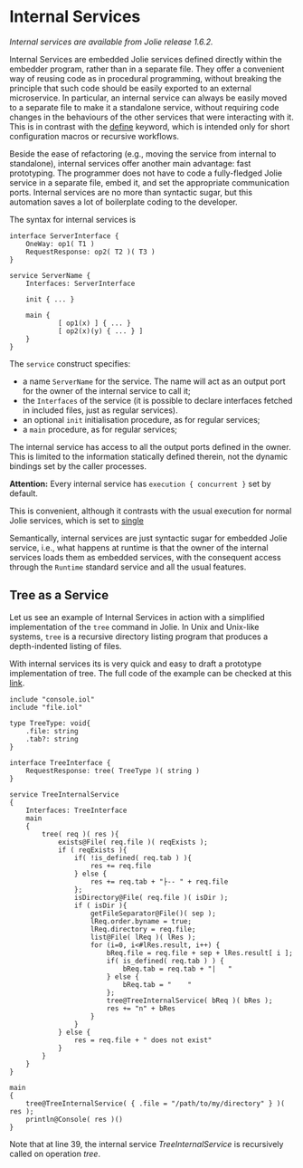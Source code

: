 # Internal Services

_Internal services are available from Jolie release 1.6.2._

Internal Services are embedded Jolie services defined directly within the embedder program, rather than in a separate file. They offer a convenient way of reusing code as in procedural programming, without breaking the principle that such code should be easily exported to an external microservice. In particular, an internal service can always be easily moved to a separate file to make it a standalone service, without requiring code changes in the behaviours of the other services that were interacting with it. This is in contrast with the [define](https://jolielang.gitbook.io/docs/basics/define) keyword, which is intended only for short configuration macros or recursive workflows.

Beside the ease of refactoring \(e.g., moving the service from internal to standalone\), internal services offer another main advantage: fast prototyping. The programmer does not have to code a fully-fledged Jolie service in a separate file, embed it, and set the appropriate communication ports. Internal services are no more than syntactic sugar, but this automation saves a lot of boilerplate coding to the developer.

The syntax for internal services is

```jolie
interface ServerInterface {
    OneWay: op1( T1 )
    RequestResponse: op2( T2 )( T3 )
}

service ServerName {
    Interfaces: ServerInterface

    init { ... }

    main {
            [ op1(x) ] { ... }
            [ op2(x)(y) { ... } ]
    }
}
```

The `service` construct specifies:

* a name `ServerName` for the service. The name will act as an output port for the owner of the internal service to call it;
* the `Interfaces` of the service \(it is possible to declare interfaces fetched in included files, just as regular services\).
* an optional `init` initialisation procedure, as for regular services;
* a `main` procedure, as for regular services;

The internal service has access to all the output ports defined in the owner. This is limited to the information statically defined therein, not the dynamic bindings set by the caller processes.

**Attention:** Every internal service has `execution { concurrent }` set by default.

This is convenient, although it contrasts with the usual execution for normal Jolie services, which is set to [single](https://jolielang.gitbook.io/docs/basics/composing_statements#statement-execution-operators)

Semantically, internal services are just syntactic sugar for embedded Jolie service, i.e., what happens at runtime is that the owner of the internal services loads them as embedded services, with the consequent access through the `Runtime` standard service and all the usual features.

## Tree as a Service

Let us see an example of Internal Services in action with a simplified implementation of the `tree` command in Jolie. In Unix and Unix-like systems, `tree` is a recursive directory listing program that produces a depth-indented listing of files.

With internal services its is very quick and easy to draft a prototype implementation of tree. The full code of the example can be checked at this [link](https://github.com/jolie/examples/tree/master/04_architectural_composition/03_internal_services/02_tree_as_a_service).

```jolie
include "console.iol"
include "file.iol"

type TreeType: void{
    .file: string
    .tab?: string
}

interface TreeInterface {
    RequestResponse: tree( TreeType )( string )
}

service TreeInternalService
{
    Interfaces: TreeInterface
    main
    {
        tree( req )( res ){
            exists@File( req.file )( reqExists );
            if ( reqExists ){
                if( !is_defined( req.tab ) ){
                    res += req.file
                } else {
                    res += req.tab + "├-- " + req.file
                };
                isDirectory@File( req.file )( isDir );
                if ( isDir ){
                    getFileSeparator@File()( sep );
                    lReq.order.byname = true;
                    lReq.directory = req.file;
                    list@File( lReq )( lRes );
                    for (i=0, i<#lRes.result, i++) {
                        bReq.file = req.file + sep + lRes.result[ i ];
                        if( is_defined( req.tab ) ) {
                            bReq.tab = req.tab + "|   "
                        } else {
                            bReq.tab = "    "
                        };
                        tree@TreeInternalService( bReq )( bRes );
                        res += "n" + bRes
                    }
                }
            } else {
                res = req.file + " does not exist"
            }
        }
    }
}

main
{
    tree@TreeInternalService( { .file = "/path/to/my/directory" } )( res );
    println@Console( res )()
}
```

Note that at line 39, the internal service _TreeInternalService_ is recursively called on operation _tree_.
